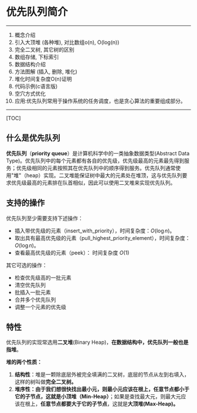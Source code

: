 # 优先队列简介

-----------

1.  概念介绍
2.  引入大顶堆 (各种堆), 对比数组o(n), O(log(n))
3.  完全二叉树, 其它树的区别
4.  数组存储, 下标索引
5.  数据结构介绍
6.  方法图解 (插入, 删除, 堆化)
7.  堆化时间复杂度O(n)证明
8.  代码示例(c语言版)
9.  空穴方式优化
10.  应用:优先队列常用于操作系统的任务调度，也是贪心算法的重要组成部分。

----------

[TOC]

## 什么是优先队列

**优先队列**（**priority queue**）是计算机科学中的一类抽象数据类型(Abstract Data Type)。优先队列中的每个元素都有各自的优先级，优先级最高的元素最先得到服务；优先级相同的元素按照其在优先队列中的顺序得到服务。优先队列通常使用"堆"（heap）实现。二叉堆能保证树中最大的元素处在堆顶，这与优先队列要求优先级最高的元素排在队首相似，因此可以使用二叉堆来实现优先队列。

## 支持的操作

优先队列至少需要支持下述操作：

- 插入带优先级的元素（insert_with_priority），时间复杂度：$O(\log n)$。
- 取出具有最高优先级的元素（pull_highest_priority_element），时间复杂度：$O(\log n)$。
- 查看最高优先级的元素（peek）： 时间复杂度 $O(1)$

其它可选的操作：

- 检查优先级高的一批元素
- 清空优先队列
- 批插入一批元素
- 合并多个优先队列
- 调整一个元素的优先级

## 特性

优先队列的实现常选用**二叉堆**(Binary Heap)，**在数据结构中，优先队列一般也是指堆**。

**堆的两个性质：**

1. **结构性**：堆是一颗除底层外被完全填满的二叉树，底层的节点从左到右填入，这样的树叫做**完全二叉树。**
2. **堆序性：**由于我们想很快找出最小元，则最小元应该在根上，**任意节点都小于它的子节点**，这就是**小顶堆（Min-Heap）**；如果是查找最大元，则最大元应该在根上，**任意节点都要大于它的子节点**，这就是**大顶堆(Max-Heap)。**

